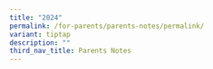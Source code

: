 ```yaml
---
title: "2024"
permalink: /for-parents/parents-notes/permalink/
variant: tiptap
description: ""
third_nav_title: Parents Notes
---
```

<p></p>